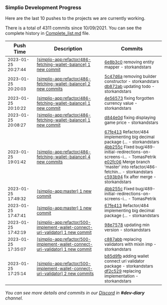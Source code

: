 
### Simplio Development Progress

Here are the last 10 pushes to the projects we are currently working.

There is a total of 4311 commits since 10/09/2021. You can see the complete history in
 [Complete_list.md](Complete_list.md) file.

| Push Time | Description | Commits |
| --- | --- | --- |
| <sub>2023-01-25 20:27:44</sub> | <sub>[[simplio-app:refactor/486\-fetching\-wallet\-balance] 1 new commit](https://github.com/SimplioOfficial/simplio-app/commit/6e8b3c063704de6f7edaaec6545464730367e32a)</sub> | <sub>[6e8b3c0](https://github.com/SimplioOfficial/simplio-app/commit/6e8b3c063704de6f7edaaec6545464730367e32a) removing entity mapper - storkandstars</sub> |
| <sub>2023-01-25 20:20:03</sub> | <sub>[[simplio-app:refactor/486\-fetching\-wallet\-balance] 2 new commits](https://github.com/SimplioOfficial/simplio-app/compare/4e565731e56e...db872abac6db)</sub> | <sub>[5c47d6a](https://github.com/SimplioOfficial/simplio-app/commit/5c47d6ad3183ca95c80c3e0a8af9ba12f4657816) removing builder constructor - storkandstars<br>[db872ab](https://github.com/SimplioOfficial/simplio-app/commit/db872abac6db85d2a1baa242e8f850815a7228e2) updating todo - storkandstars</sub> |
| <sub>2023-01-25 20:10:22</sub> | <sub>[[simplio-app:refactor/486\-fetching\-wallet\-balance] 1 new commit](https://github.com/SimplioOfficial/simplio-app/commit/4e565731e56e965297f9ed14aefb7b94800d3937)</sub> | <sub>[4e56573](https://github.com/SimplioOfficial/simplio-app/commit/4e565731e56e965297f9ed14aefb7b94800d3937) fixing forgotten currency value - storkandstars</sub> |
| <sub>2023-01-25 20:08:27</sub> | <sub>[[simplio-app:refactor/486\-fetching\-wallet\-balance] 1 new commit](https://github.com/SimplioOfficial/simplio-app/commit/d844e0d30a36ed381f1dd1bf2c9d83b3107b8157)</sub> | <sub>[d844e0d](https://github.com/SimplioOfficial/simplio-app/commit/d844e0d30a36ed381f1dd1bf2c9d83b3107b8157) fixing displaying game price - storkandstars</sub> |
| <sub>2023-01-25 19:01:42</sub> | <sub>[[simplio-app:refactor/486\-fetching\-wallet\-balance] 4 new commits](https://github.com/SimplioOfficial/simplio-app/compare/dd329f243a83...c593b94c1ac8)</sub> | <sub>[67fe413](https://github.com/SimplioOfficial/simplio-app/commit/67fe413dda651483373edb5bad395a3a9f75d08c) Refactor/484 implementing big decimal package (... - storkandstars<br>[4bb255c](https://github.com/SimplioOfficial/simplio-app/commit/4bb255c6f6cf762fe9f774b0756e966148d8b837) Fixed bug/489-initial-redirections-on-screens-i... - TomasPetrik<br>[e02fc06](https://github.com/SimplioOfficial/simplio-app/commit/e02fc06e375b0ecf8c95baaba8e086efe2593294) Merge branch 'master' into refactor/486-fetchin... - storkandstars<br>[c593b94](https://github.com/SimplioOfficial/simplio-app/commit/c593b94c1ac8eb96b5988f07e43b1348513cfb35) fix after merge - storkandstars</sub> |
| <sub>2023-01-25 17:49:32</sub> | <sub>[[simplio-app:master] 1 new commit](https://github.com/SimplioOfficial/simplio-app/commit/4bb255c6f6cf762fe9f774b0756e966148d8b837)</sub> | <sub>[4bb255c](https://github.com/SimplioOfficial/simplio-app/commit/4bb255c6f6cf762fe9f774b0756e966148d8b837) Fixed bug/489-initial-redirections-on-screens-i... - TomasPetrik</sub> |
| <sub>2023-01-25 17:47:41</sub> | <sub>[[simplio-app:master] 1 new commit](https://github.com/SimplioOfficial/simplio-app/commit/67fe413dda651483373edb5bad395a3a9f75d08c)</sub> | <sub>[67fe413](https://github.com/SimplioOfficial/simplio-app/commit/67fe413dda651483373edb5bad395a3a9f75d08c) Refactor/484 implementing big decimal package (... - storkandstars</sub> |
| <sub>2023-01-25 17:42:19</sub> | <sub>[[simplio-app:refactor/500\-implement\-wallet\-connect\-uri\-validator] 1 new commit](https://github.com/SimplioOfficial/simplio-app/commit/98e757889d9fe8a6971789c44e806cbfd85a6236)</sub> | <sub>[98e7578](https://github.com/SimplioOfficial/simplio-app/commit/98e757889d9fe8a6971789c44e806cbfd85a6236) updating min version - storkandstars</sub> |
| <sub>2023-01-25 17:35:07</sub> | <sub>[[simplio-app:refactor/500\-implement\-wallet\-connect\-uri\-validator] 1 new commit](https://github.com/SimplioOfficial/simplio-app/commit/c887abb93347a6c69920590f1b7ae7550e8c8729)</sub> | <sub>[c887abb](https://github.com/SimplioOfficial/simplio-app/commit/c887abb93347a6c69920590f1b7ae7550e8c8729) replacing validators with mixin imp - storkandstars</sub> |
| <sub>2023-01-25 17:25:14</sub> | <sub>[[simplio-app:refactor/500\-implement\-wallet\-connect\-uri\-validator] 2 new commits](https://github.com/SimplioOfficial/simplio-app/compare/b3f0fdd34555...df2c5290cf73)</sub> | <sub>[b85d9fb](https://github.com/SimplioOfficial/simplio-app/commit/b85d9fbf2567e53758778ea5c560e35db40c770f) adding wallet connect uri validator package - storkandstars<br>[df2c529](https://github.com/SimplioOfficial/simplio-app/commit/df2c5290cf738ecd4c38e054a113884f4d7dfe0c) replacing implementation - storkandstars</sub> |

_You can see more details and commits in our [Discord](https://discord.gg/aKhjuwZmdP) in **#dev-diary** channel._
